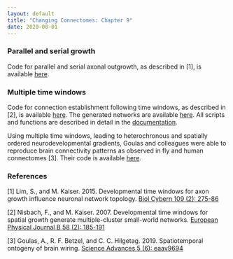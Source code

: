 ```yaml
---
layout: default
title: "Changing Connectomes: Chapter 9"
date: 2020-08-01
---
```




### Parallel and serial growth
Code for parallel and serial axonal outgrowth, as described in [1], is available [here](https://github.com/connectomelab/BICY_simul).


### Multiple time windows
Code for connection establishment following time windows, as described in [2], is available [here](timewindows.zip). The generated networks are available [here](datasets.zip). All scripts and functions are described in detail in the [documentation](documentation.pdf).

Using multiple time windows, leading to heterochronous and spatially ordered neurodevelopmental gradients, Goulas and colleagues were able to reproduce brain connectivity patterns as observed in fly and human connectomes [3]. Their code is available [here](https://github.com/AlGoulas/connectome-ontogenesis). 


### References
[1] Lim, S., and M. Kaiser. 2015. Developmental time windows for axon growth influence neuronal network topology. [Biol Cybern 109 (2): 275-86](https://doi.org/10.1007/s00422-014-0641-3)

[2] Nisbach, F., and M. Kaiser. 2007. Developmental time windows for spatial growth generate multiple-cluster small-world networks. [European Physical Journal B 58 (2): 185-191](https://doi.org/10.1140/epjb/e2007-00214-4)

[3] Goulas, A., R. F. Betzel, and C. C. Hilgetag. 2019. Spatiotemporal ontogeny of brain wiring. [Science Advances 5 (6): eaav9694](https://doi.org/10.1126/sciadv.aav9694)



